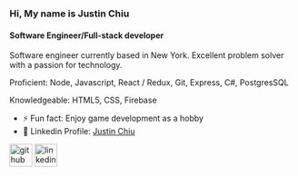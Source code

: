 ### Hi, My name is Justin Chiu
#### Software Engineer/Full-stack developer
Software engineer currently based in New York. Excellent problem solver with a passion for technology.

Proficient: Node, Javascript, React / Redux, Git, Express, C#, PostgresSQL

Knowledgeable: HTML5, CSS, Firebase

- ⚡ Fun fact: Enjoy game development as a hobby
- 🌱 Linkedin Profile: [Justin Chiu](https://www.linkedin.com/in/justinchiu25/)

[<img src='https://cdn.jsdelivr.net/npm/simple-icons@3.0.1/icons/github.svg' alt='github' height='40'>](https://github.com/justinchiu25)  [<img src='https://cdn.jsdelivr.net/npm/simple-icons@3.0.1/icons/linkedin.svg' alt='linkedin' height='40'>](https://www.linkedin.com/in/justinchiu25/)  



